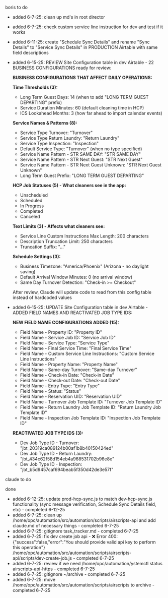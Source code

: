 boris to do
- added 6-7-25: clean up md's in root director
- added 6-7-25: check custom service line instruction for dev and test if it works
- added 6-11-25: create "Schedule Sync Details" and rename "Sync Details" to "Service Sync Details" in PRODUCTION Airtable with same field descriptions
- added 6-15-25: REVIEW Site Configuration table in dev Airtable - 22 BUSINESS CONFIGURATIONS ready for review:
  
  **BUSINESS CONFIGURATIONS THAT AFFECT DAILY OPERATIONS:**
  
  **Time Thresholds (3):**
  * Long Term Guest Days: 14 (when to add "LONG TERM GUEST DEPARTING" prefix)
  * Service Duration Minutes: 60 (default cleaning time in HCP)
  * ICS Lookahead Months: 3 (how far ahead to import calendar events)
  
  **Service Names & Patterns (8):**
  * Service Type Turnover: "Turnover"
  * Service Type Return Laundry: "Return Laundry"
  * Service Type Inspection: "Inspection"
  * Default Service Type: "Turnover" (when no type specified)
  * Service Name Pattern - STR SAME DAY: "STR SAME DAY"
  * Service Name Pattern - STR Next Guest: "STR Next Guest"
  * Service Name Pattern - STR Next Guest Unknown: "STR Next Guest Unknown"
  * Long Term Guest Prefix: "LONG TERM GUEST DEPARTING"
  
  **HCP Job Statuses (5) - What cleaners see in the app:**
  * Unscheduled
  * Scheduled
  * In Progress
  * Completed
  * Canceled
  
  **Text Limits (3) - Affects what cleaners see:**
  * Service Line Custom Instructions Max Length: 200 characters
  * Description Truncation Limit: 250 characters
  * Truncation Suffix: "..."
  
  **Schedule Settings (3):**
  * Business Timezone: "America/Phoenix" (Arizona - no daylight saving)
  * Default Arrival Window Minutes: 0 (no arrival window)
  * Same Day Turnover Detection: "Check-in >= Checkout"
  
  After review, Claude will update code to read from this config table instead of hardcoded values
- added 6-15-25: UPDATE Site Configuration table in dev Airtable - ADDED FIELD NAMES AND REACTIVATED JOB TYPE IDS:
  
  **NEW FIELD NAME CONFIGURATIONS ADDED (15):**
  * Field Name - Property ID: "Property ID"
  * Field Name - Service Job ID: "Service Job ID"
  * Field Name - Service Type: "Service Type"
  * Field Name - Final Service Time: "Final Service Time"
  * Field Name - Custom Service Line Instructions: "Custom Service Line Instructions"
  * Field Name - Property Name: "Property Name"
  * Field Name - Same-day Turnover: "Same-day Turnover"
  * Field Name - Check-in Date: "Check-in Date"
  * Field Name - Check-out Date: "Check-out Date"
  * Field Name - Entry Type: "Entry Type"
  * Field Name - Status: "Status"
  * Field Name - Reservation UID: "Reservation UID"
  * Field Name - Turnover Job Template ID: "Turnover Job Template ID"
  * Field Name - Return Laundry Job Template ID: "Return Laundry Job Template ID"
  * Field Name - Inspection Job Template ID: "Inspection Job Template ID"
  
  **REACTIVATED JOB TYPE IDS (3):**
  * Dev Job Type ID - Turnover: "jbt_20319ca089124b00af1b8b40150424ed"
  * Dev Job Type ID - Return Laundry: "jbt_434c62f58d154eb4a968531702b96e8e"
  * Dev Job Type ID - Inspection: "jbt_b5d9457caf694beab5f350d42de3e57f"

claude to do

done

- added 6-12-25: update prod-hcp-sync.js to match dev-hcp-sync.js functionality (sync message verification, Schedule Sync Details field, etc) - completed 6-12-25
- added 6-7-25: clean up /home/opc/automation/src/automation/scripts/airscripts-api and add claude.md of necessary things - completed 6-7-25
- added 6-7-25: gitignore task_tracker.md - completed 6-7-25
- added 6-7-25: fix dev create job api - ❌ Error 400: {"success":false,"error":"You should provide valid api key to perform this operation"} /home/opc/automation/src/automation/scripts/airscripts-api/scripts/dev-create-job.js - completed 6-7-25
- added 6-7-25: review if we need /home/opc/automation/ystemctl status airscripts-api-https - completed 6-7-25
- added 6-7-25: gitignore ~/archive - completed 6-7-25
- added 6-7-25: move /home/opc/automation/src/automation/scripts/airscripts to archive - completed 6-7-25
